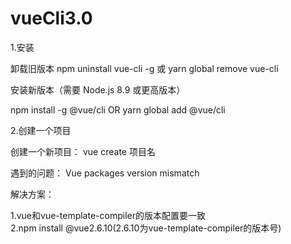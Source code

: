 # vueCli3.0

1.安装

卸载旧版本
npm uninstall vue-cli -g 或 yarn global remove vue-cli

安装新版本（需要 Node.js 8.9 或更高版本）

npm install -g @vue/cli
OR
yarn global add @vue/cli

2.创建一个项目

创建一个新项目：
vue create 项目名

  遇到的问题：
  Vue packages version mismatch
  
  解决方案：
  
  1.vue和vue-template-compiler的版本配置要一致              
  2.npm install @vue2.6.10(2.6.10为vue-template-compiler的版本号)

  
